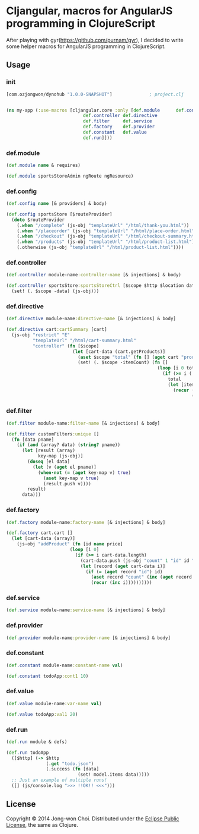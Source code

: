 # Cljangular, macros for AngularJS programming in ClojureScript

After playing with gyr(https://github.com/purnam/gyr), I decided to write some helper macros for AngularJS programming in ClojureScript.

## Usage

### init
```clojure
[com.ozjongwon/dynohub "1.0.0-SNAPSHOT"]              ; project.clj


(ns my-app (:use-macros [cljangular.core :only [def.module		def.config
						     def.controller	def.directive
					  	     def.filter		def.service
					  	     def.factory	def.provider
					  	     def.constant	def.value
					  	     def.run]]))

```

### def.module
```clojure
(def.module name & requires)

(def.module sportsStoreAdmin ngRoute ngResource)
```

### def.config
```clojure
(def.config name [& providers] & body)

(def.config sportsStore [$routeProvider]
  (doto $routeProvider
    (.when "/complete" (js-obj "templateUrl" "/html/thank-you.html"))
    (.when "/placeorder" (js-obj "templateUrl" "/html/place-order.html"))
    (.when "/checkout" (js-obj "templateUrl" "/html/checkout-summary.html"))
    (.when "/products" (js-obj "templateUrl" "/html/product-list.html"))
    (.otherwise (js-obj "templateUrl" "/html/product-list.html"))))
```

### def.controller
```clojure
(def.controller module-name:controller-name [& injections] & body)

(def.controller sportsStore:sportsStoreCtrl [$scope $http $location dataUrl orderUrl cart]
  (set! (. $scope -data) (js-obj)))

```

### def.directive
```clojure
(def.directive module-name:directive-name [& injections] & body]

(def.directive cart:cartSummary [cart]
  (js-obj "restrict" "E"
          "templateUrl" "/html/cart-summary.html"
          "controller" (fn [$scope]
                         (let [cart-data (cart.getProducts)]
                           (aset $scope "total" (fn [] (aget cart "productsTotal")))
                           (set! (. $scope -itemCount) (fn []
                                                         (loop [i 0 total 0]
                                                           (if (>= i (. cart-data -length))
                                                             total
                                                             (let [item (aget cart-data i)]
                                                               (recur (inc i)
                                                                      (+ total (. item -count))))))))))))
```

### def.filter
```clojure
(def.filter module-name:filter-name [& injections] & body]

(def.filter customFilters:unique []
  (fn [data pname]
    (if (and (array? data) (string? pname))
      (let [result (array)
            key-map (js-obj)]
        (doseq [el data]
          (let [v (aget el pname)]
            (when-not (= (aget key-map v) true)
              (aset key-map v true)
              (result.push v))))
        result)
      data)))
```

### def.factory
```clojure
(def.factory module-name:factory-name [& injections] & body]

(def.factory cart.cart []
  (let [cart-data (array)]
    (js-obj "addProduct" (fn [id name price]
                        (loop [i 0]
                          (if (>= i cart-data.length)
                            (cart-data.push (js-obj "count" 1 "id" id "price" price "name" name))
                            (let [record (aget cart-data i)]
                              (if (= (aget record "id") id)
                                (aset record "count" (inc (aget record "count")))
                                (recur (inc i))))))))))
```

### def.service
```clojure
(def.service module-name:service-name [& injections] & body]
```

### def.provider
```clojure
(def.provider module-name:provider-name [& injections] & body]
```

### def.constant
```clojure
(def.constant module-name:constant-name val)

(def.constant todoApp:cont1 10)
```

### def.value
```clojure
(def.value module-name:var-name val)

(def.value todoApp:val1 20)
```

### def.run
```clojure
(def.run module & defs)

(def.run todoApp
  ([$http] (-> $http
               (.get "todo.json")
               (.success (fn [data]
                           (set! model.items data)))))
  ;; Just an example of multiple runs!
  ([] (js/console.log ">>> !!OK!! <<<")))
```

## License


Copyright &copy; 2014 Jong-won Choi. Distributed under the [Eclipse Public License][], the same as Clojure.



[Eclipse Public License]: <https://raw2.github.com/ozjongwon/cljangular/master/LICENSE>